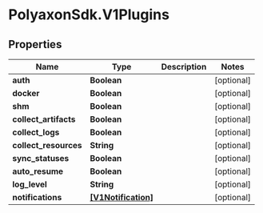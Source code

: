 # PolyaxonSdk.V1Plugins

## Properties

Name | Type | Description | Notes
------------ | ------------- | ------------- | -------------
**auth** | **Boolean** |  | [optional] 
**docker** | **Boolean** |  | [optional] 
**shm** | **Boolean** |  | [optional] 
**collect_artifacts** | **Boolean** |  | [optional] 
**collect_logs** | **Boolean** |  | [optional] 
**collect_resources** | **String** |  | [optional] 
**sync_statuses** | **Boolean** |  | [optional] 
**auto_resume** | **Boolean** |  | [optional] 
**log_level** | **String** |  | [optional] 
**notifications** | [**[V1Notification]**](V1Notification.md) |  | [optional] 


